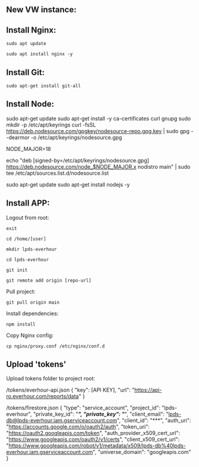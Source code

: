 ## New VW instance:

## Install Nginx:

```sudo apt update```

```sudo apt install nginx -y```

## Install Git:

```sudo apt-get install git-all```

## Install Node:

sudo apt-get update
sudo apt-get install -y ca-certificates curl gnupg
sudo mkdir -p /etc/apt/keyrings
curl -fsSL https://deb.nodesource.com/gpgkey/nodesource-repo.gpg.key | sudo gpg --dearmor -o /etc/apt/keyrings/nodesource.gpg

NODE_MAJOR=18

echo "deb [signed-by=/etc/apt/keyrings/nodesource.gpg] https://deb.nodesource.com/node_$NODE_MAJOR.x nodistro main" | sudo tee /etc/apt/sources.list.d/nodesource.list

sudo apt-get update
sudo apt-get install nodejs -y


## Install APP:

Logout from root:

```exit```

```cd /home/[user]```

```mkdir lpds-everhour```

```cd lpds-everhour```

```git init```

```git remote add origin [repo-url]```

Pull project:

```git pull origin main```

Install dependencies:

```npm install```

Copy Nginx config:

```cp nginx/proxy.conf /etc/nginx/conf.d```

## Upload 'tokens'

Upload tokens folder to project root:

/tokens/everhour-api.json
{
    "key": [API KEY],
    "url": "https://api-ro.everhour.com/reports/data"
}

/tokens/firestore.json
{
  "type": "service_account",
  "project_id": "lpds-everhour",
  "private_key_id": "***",
  "private_key": "***",
  "client_email": "lpds-db@lpds-everhour.iam.gserviceaccount.com",
  "client_id": "***",
  "auth_uri": "https://accounts.google.com/o/oauth2/auth",
  "token_uri": "https://oauth2.googleapis.com/token",
  "auth_provider_x509_cert_url": "https://www.googleapis.com/oauth2/v1/certs",
  "client_x509_cert_url": "https://www.googleapis.com/robot/v1/metadata/x509/lpds-db%40lpds-everhour.iam.gserviceaccount.com",
  "universe_domain": "googleapis.com"
}
